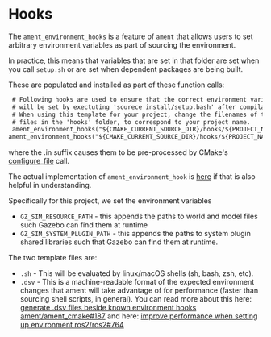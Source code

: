 # Hooks

The `ament_environment_hooks` is a feature of `ament` that allows users to set arbitrary environment variables as part of sourcing the environment.

In practice, this means that variables that are set in that folder are set when you call `setup.sh` or are set when dependent packages are being built.

These are populated and installed as part of these function calls:

```txt
 # Following hooks are used to ensure that the correct environment variables 
 # will be set by exectuting 'sourece install/setup.bash' after compilation. 
 # When using this template for your project, change the filenames of the 
 # files in the 'hooks' folder, to correspond to your project name. 
 ament_environment_hooks("${CMAKE_CURRENT_SOURCE_DIR}/hooks/${PROJECT_NAME}.dsv.in")
ament_environment_hooks("${CMAKE_CURRENT_SOURCE_DIR}/hooks/${PROJECT_NAME}.sh.in")
```

where the .in suffix causes them to be pre-processed by CMake's [configure_file](https://cmake.org/cmake/help/latest/command/configure_file.html) call.

The actual implementation of `ament_environment_hook` is [here](https://github.com/ament/ament_cmake/blob/master/ament_cmake_core/cmake/environment_hooks/ament_environment_hooks.cmake#L27) if that is also helpful in understanding.

Specifically for this project, we set the environment variables

- `GZ_SIM_RESOURCE_PATH` - this appends the paths to world and model files such Gazebo can find them at runtime
- `GZ_SIM_SYSTEM_PLUGIN_PATH` - this appends the paths to system plugin shared libraries such that Gazebo can find them at runtime.

The two template files are:

- `.sh` - This will be evaluated by linux/macOS shells (sh, bash, zsh, etc).
- `.dsv` - This is a machine-readable format of the expected environment changes that ament will take advantage of for performance (faster than sourcing shell scripts, in general). You can read more about this here: [generate .dsv files beside known environment hooks ament/ament_cmake#187](https://github.com/ament/ament_cmake/pull/187) and here: [improve performance when setting up environment ros2/ros2#764](https://github.com/ros2/ros2/issues/764)